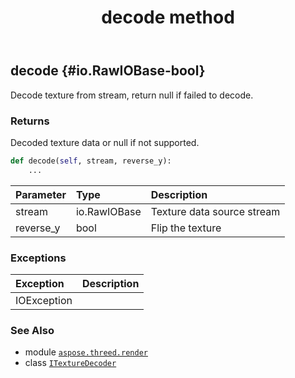 ﻿---
title: decode method
second_title: Aspose.3D for Python via .NET API References
description: 
type: docs
weight: 20
url: /aspose.threed.render/itexturedecoder/decode/
is_root: false
---

## decode {#io.RawIOBase-bool}

Decode texture from stream, return null if failed to decode.


### Returns 


Decoded texture data or null if not supported.


```python
def decode(self, stream, reverse_y):
    ...
```


| Parameter | Type | Description |
| :- | :- | :- |
| stream | io.RawIOBase | Texture data source stream |
| reverse_y | bool | Flip the texture |
### Exceptions
| Exception | Description |
| :- | :- |
| IOException |  |





### See Also
* module [`aspose.threed.render`](../../)
* class [`ITextureDecoder`](/3d/python-net/aspose.threed.render/itexturedecoder)
